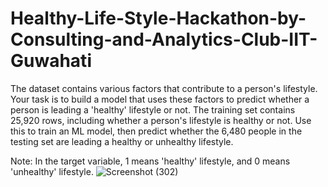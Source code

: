# Healthy-Life-Style-Hackathon-by-Consulting-and-Analytics-Club-IIT-Guwahati
The dataset contains various factors that contribute to a person's lifestyle. Your task is to build a model that uses these factors to predict whether a person is leading a 'healthy' lifestyle or not. The training set contains 25,920 rows, including whether a person's lifestyle is healthy or not. Use this to train an ML model, then predict whether the 6,480 people in the testing set are leading a healthy or unhealthy lifestyle.

Note: In the target variable, 1 means 'healthy' lifestyle, and 0 means 'unhealthy' lifestyle. ![Screenshot (302)](https://github.com/naina23456/Healthy-Life-Style-Hackathon-by-Consulting-and-Analytics-Club-IIT-Guwahati/assets/110386554/af6ef290-c433-49fd-9d93-714baf0c9a2b)
